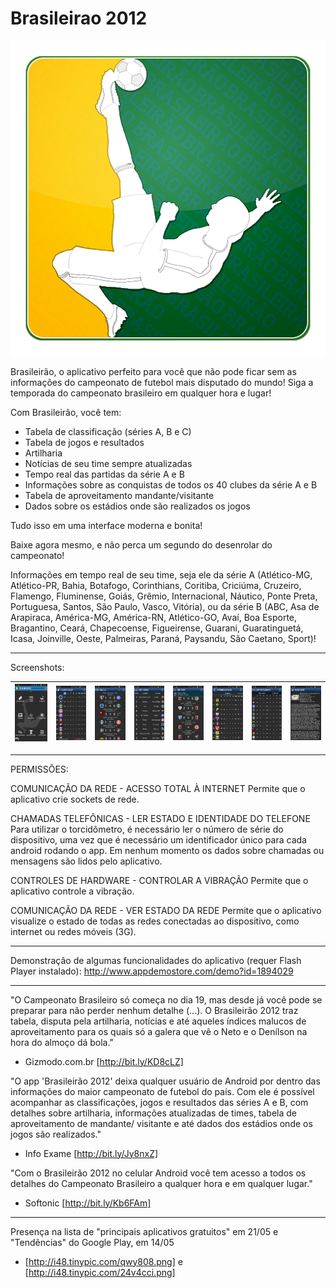 # Brasileirao 2012

![logo](img_logo.png)

Brasileirão, o aplicativo perfeito para você que não pode ficar sem as informações do campeonato de futebol mais disputado do mundo!
Siga a temporada do campeonato brasileiro em qualquer hora e lugar!

Com Brasileirão, você tem:
* Tabela de classificação (séries A, B e C)
* Tabela de jogos e resultados
* Artilharia
* Notícias de seu time sempre atualizadas
* Tempo real das partidas da série A e B
* Informações sobre as conquistas de todos os 40 clubes da série A e B
* Tabela de aproveitamento mandante/visitante
* Dados sobre os estádios onde são realizados os jogos

Tudo isso em uma interface moderna e bonita!

Baixe agora mesmo, e não perca um segundo do desenrolar do campeonato!

Informações em tempo real de seu time, seja ele da série A (Atlético-MG, Atlético-PR, Bahia, Botafogo, Corinthians, Coritiba, Criciúma, Cruzeiro, Flamengo, Fluminense, Goiás, Grêmio, Internacional, Náutico, Ponte Preta, Portuguesa, Santos, São Paulo, Vasco, Vitória), ou da série B (ABC, Asa de Arapiraca, América-MG, América-RN, Atlético-GO, Avaí, Boa Esporte, Bragantino, Ceará, Chapecoense, Figueirense, Guarani, Guaratinguetá, Icasa, Joinville, Oeste, Palmeiras, Paraná, Paysandu, São Caetano, Sport)!

- - - 

Screenshots:

| ![s1](screenshots/s1.webp) | ![s2](screenshots/s2.webp) |  ![s3](screenshots/s3.webp) | ![s4](screenshots/s4.webp) | ![s5](screenshots/s5.webp) | ![s6](screenshots/s6.webp) | ![s7](screenshots/s7.webp) | ![s8](screenshots/s8.webp) |
|---|---|---|---|---|---|---|---|

- - - 

PERMISSÕES:

COMUNICAÇÃO DA REDE - ACESSO TOTAL À INTERNET
Permite que o aplicativo crie sockets de rede.

CHAMADAS TELEFÔNICAS - LER ESTADO E IDENTIDADE DO TELEFONE
Para utilizar o torcidômetro, é necessário ler o número de série do dispositivo, uma vez que é necessário um identificador único para cada android rodando o app.
Em nenhum momento os dados sobre chamadas ou mensagens são lidos pelo aplicativo.

CONTROLES DE HARDWARE - CONTROLAR A VIBRAÇÃO
Permite que o aplicativo controle a vibração.

COMUNICAÇÃO DA REDE - VER ESTADO DA REDE
Permite que o aplicativo visualize o estado de todas as redes conectadas ao dispositivo, como internet ou redes móveis (3G).

- - - 

Demonstração de algumas funcionalidades do aplicativo (requer Flash Player instalado): http://www.appdemostore.com/demo?id=1894029

- - - 

"O Campeonato Brasileiro só começa no dia 19, mas desde já você pode se preparar para não perder nenhum detalhe (...). O Brasileirão 2012 traz tabela, disputa pela artilharia, notícias e até aqueles índices malucos de aproveitamento para os quais só a galera que vê o Neto e o Denílson na hora do almoço dá bola."
- Gizmodo.com.br [http://bit.ly/KD8cLZ]

"O app 'Brasileirão 2012' deixa qualquer usuário de Android por dentro das informações do maior campeonato de futebol do país.
Com ele é possível acompanhar as classificações, jogos e resultados das séries A e B, com detalhes sobre artilharia, informações atualizadas de times, tabela de aproveitamento de mandante/ visitante e até dados dos estádios onde os jogos são realizados."
- Info Exame [http://bit.ly/Jy8nxZ]

"Com o Brasileirão 2012 no celular Android você tem acesso a todos os detalhes do Campeonato Brasileiro a qualquer hora e em qualquer lugar."
- Softonic [http://bit.ly/Kb6FAm]

- - - 

Presença na lista de "principais aplicativos gratuitos" em 21/05 e "Tendências" do Google Play, em 14/05
- [http://i48.tinypic.com/qwy808.png] e [http://i48.tinypic.com/24v4cci.png]
